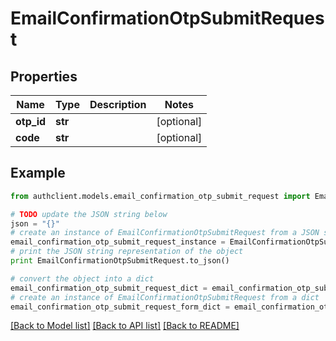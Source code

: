# EmailConfirmationOtpSubmitRequest


## Properties
Name | Type | Description | Notes
------------ | ------------- | ------------- | -------------
**otp_id** | **str** |  | [optional] 
**code** | **str** |  | [optional] 

## Example

```python
from authclient.models.email_confirmation_otp_submit_request import EmailConfirmationOtpSubmitRequest

# TODO update the JSON string below
json = "{}"
# create an instance of EmailConfirmationOtpSubmitRequest from a JSON string
email_confirmation_otp_submit_request_instance = EmailConfirmationOtpSubmitRequest.from_json(json)
# print the JSON string representation of the object
print EmailConfirmationOtpSubmitRequest.to_json()

# convert the object into a dict
email_confirmation_otp_submit_request_dict = email_confirmation_otp_submit_request_instance.to_dict()
# create an instance of EmailConfirmationOtpSubmitRequest from a dict
email_confirmation_otp_submit_request_form_dict = email_confirmation_otp_submit_request.from_dict(email_confirmation_otp_submit_request_dict)
```
[[Back to Model list]](../README.md#documentation-for-models) [[Back to API list]](../README.md#documentation-for-api-endpoints) [[Back to README]](../README.md)


